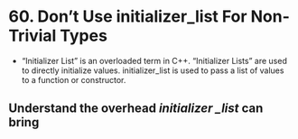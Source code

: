 # 60. Don’t Use initializer_list For Non-Trivial Types

- “Initializer List” is an overloaded term in C++. “Initializer Lists” are used to directly initialize values. initializer_list is used to pass a list of values to a function or constructor.
## Understand the overhead *initializer _list* can bring
